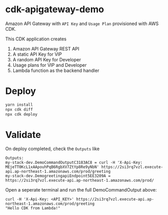 # cdk-apigateway-demo

Amazon API Gateway with `API Key` and `Usage Plan` provisioned with AWS CDK.

This CDK application creates

1. Amazon API Gateway REST API
2. A static API Key for VIP
3. A random API Key for Developer
4. Usage plans for VIP and Developer
5. Lambda function as the backend handler

# Deploy


```sh
yarn install
npx cdk diff
npx cdk deploy
```


# Validate

On deploy completed, check the `Outputs` like

```
Outputs:
my-stack-dev.DemoCommandOutputC3183AC8 = curl -H 'X-Api-Key: MEjeTT0KcL1xAApouhPqB6RgbXV7ZtYp8Re9yNbN' https://2si3rq7vzl.execute-api.ap-northeast-1.amazonaws.com/prod/greeting
my-stack-dev.DemogreetingapiEndpoint5EE3209A = https://2si3rq7vzl.execute-api.ap-northeast-1.amazonaws.com/prod/
```

Open a seperate terminal and run the full DemoCommandOutput above:

```
curl -H 'X-Api-Key: <API_KEY>' https://2si3rq7vzl.execute-api.ap-northeast-1.amazonaws.com/prod/greeting
"Hello CDK from Lambda!"                    
```
